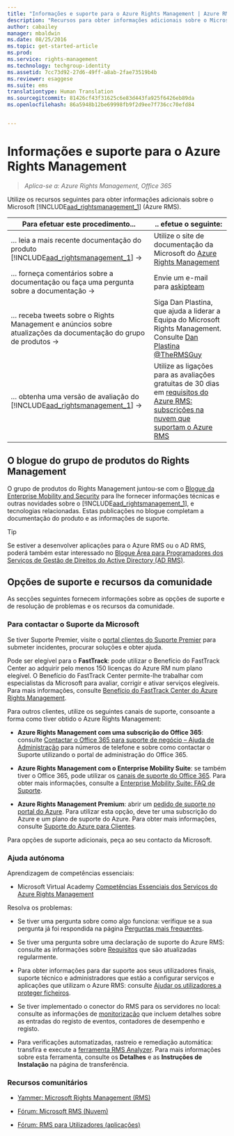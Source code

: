 ```yaml
---
title: "Informações e suporte para o Azure Rights Management | Azure RMS"
description: "Recursos para obter informações adicionais sobre o Microsoft Azure RMS. Inclui informações sobre o blogue da equipa do produto, opções de suporte e como contactar a Microsoft para reportar um problema."
author: cabailey
manager: mbaldwin
ms.date: 08/25/2016
ms.topic: get-started-article
ms.prod: 
ms.service: rights-management
ms.technology: techgroup-identity
ms.assetid: 7cc73d92-27d6-49ff-a8ab-2fae73519b4b
ms.reviewer: esaggese
ms.suite: ems
translationtype: Human Translation
ms.sourcegitcommit: 81426cf43f31625c6e83d443fa925f6426eb89da
ms.openlocfilehash: 86a5948b12be69998fb9f2d9ee7f736cc70efd84


---
```


# Informações e suporte para o Azure Rights Management

>*Aplica-se a: Azure Rights Management, Office 365*

Utilize os recursos seguintes para obter informações adicionais sobre o Microsoft [!INCLUDE[aad_rightsmanagement_1](../includes/aad_rightsmanagement_1_md.md)] (Azure RMS).

|Para efetuar este procedimento...|.. efetue o seguinte:|
|----------------|---------------|
|… leia a mais recente documentação do produto [!INCLUDE[aad_rightsmanagement_1](../includes/aad_rightsmanagement_1_md.md)] →|Utilize o site de documentação da Microsoft do [Azure Rights Management](../understand-explore/azure-rights-management.md)|
|… forneça comentários sobre a documentação ou faça uma pergunta sobre a documentação →|Envie um e-mail para [askipteam](mailto:%20askipteam@microsoft.com?subject=Documentation%20feedback)|
|… receba tweets sobre o Rights Management e anúncios sobre atualizações da documentação do grupo de produtos →|Siga Dan Plastina, que ajuda a liderar a Equipa do Microsoft Rights Management. Consulte [Dan Plastina @TheRMSGuy](https://twitter.com/TheRMSGuy)|
|… obtenha uma versão de avaliação do [!INCLUDE[aad_rightsmanagement_1](../includes/aad_rightsmanagement_1_md.md)] →|Utilize as ligações para as avaliações gratuitas de 30 dias em [requisitos do Azure RMS: subscrições na nuvem que suportam o Azure RMS](requirements-subscriptions.md)|


## O blogue do grupo de produtos do Rights Management
O grupo de produtos do Rights Management juntou-se com o [Blogue da Enterprise Mobility and Security](https://blogs.technet.microsoft.com/enterprisemobility/?product=azure-rights-management-services) para lhe fornecer informações técnicas e outras novidades sobre o [!INCLUDE[aad_rightsmanagement_1](../includes/aad_rightsmanagement_1_md.md)], e tecnologias relacionadas. Estas publicações no blogue completam a documentação do produto e as informações de suporte.

> [!TIP]
> Se estiver a desenvolver aplicações para o Azure RMS ou o AD RMS, poderá também estar interessado no [Blogue Área para Programadores dos Serviços de Gestão de Direitos do Active Directory (AD RMS)](https://blogs.msdn.microsoft.com/rms/).

## Opções de suporte e recursos da comunidade
As secções seguintes fornecem informações sobre as opções de suporte e de resolução de problemas e os recursos da comunidade.

### Para contactar o Suporte da Microsoft

Se tiver Suporte Premier, visite o [portal clientes do Suporte Premier](https://premier.microsoft.com/) para submeter incidentes, procurar soluções e obter ajuda.

Pode ser elegível para o **FastTrack**: pode utilizar o Benefício do FastTrack Center ao adquirir pelo menos 150 licenças do Azure RM num plano elegível. O Benefício do FastTrack Center permite-lhe trabalhar com especialistas da Microsoft para avaliar, corrigir e ativar serviços elegíveis. Para mais informações, consulte [Benefício do FastTrack Center do Azure Rights Management](https://technet.microsoft.com/library/mt607025.aspx).

Para outros clientes, utilize os seguintes canais de suporte, consoante a forma como tiver obtido o Azure Rights Management:

- **Azure Rights Management com uma subscrição do Office 365**: consulte [Contactar o Office 365 para suporte de negócio – Ajuda de Administração](https://support.office.com/article/Contact-Office-365-for-business-support-Admin-Help-32a17ca7-6fa0-4870-8a8d-e25ba4ccfd4b) para números de telefone e sobre como contactar o Suporte utilizando o portal de administração do Office 365. 

- **Azure Rights Management com o Enterprise Mobility Suite**: se também tiver o Office 365, pode utilizar os [canais de suporte do Office 365](https://support.office.com/article/Contact-Office-365-for-business-support-Admin-Help-32a17ca7-6fa0-4870-8a8d-e25ba4ccfd4b).  Para obter mais informações, consulte a [Enterprise Mobility Suite: FAQ de Suporte](https://technet.microsoft.com/dn932057.aspx).

- **Azure Rights Management Premium**: abrir um [pedido de suporte no portal do Azure](https://portal.azure.com/#blade/Microsoft_Azure_Support/HelpAndSupportBlade). Para utilizar esta opção, deve ter uma subscrição do Azure e um plano de suporte do Azure. Para obter mais informações, consulte [Suporte do Azure para Clientes](https://azure.microsoft.com/support/plans/). 

Para opções de suporte adicionais, peça ao seu contacto da Microsoft. 

### Ajuda autónoma

Aprendizagem de competências essenciais:

- Microsoft Virtual Academy [Competências Essenciais dos Serviços do Azure Rights Management](https://mva.microsoft.com/en-us/training-courses/azure-rights-management-services-core-skills-10500?l=QLoxMwuCB_1805094681)

Resolva os problemas:

- Se tiver uma pergunta sobre como algo funciona: verifique se a sua pergunta já foi respondida na página [Perguntas mais frequentes](faqs.md).

- Se tiver uma pergunta sobre uma declaração de suporte do Azure RMS: consulte as informações sobre [Requisitos](requirements-azure-rms.md) que são atualizadas regularmente.

- Para obter informações para dar suporte aos seus utilizadores finais, suporte técnico e administradores que estão a configurar serviços e aplicações que utilizam o Azure RMS: consulte [Ajudar os utilizadores a proteger ficheiros](../deploy-use/help-users.md).

- Se tiver implementado o conector do RMS para os servidores no local: consulte as informações de [monitorização](../deploy-use/monitor-rms-connector.md) que incluem detalhes sobre as entradas do registo de eventos, contadores de desempenho e registo.

- Para verificações automatizadas, rastreio e remediação automática: transfira e execute a [ferramenta RMS Analyzer](http://www.microsoft.com/en-us/download/details.aspx?id=46437). Para mais informações sobre esta ferramenta, consulte os **Detalhes** e as **Instruções de Instalação** na página de transferência. 

### Recursos comunitários

-   [Yammer: Microsoft Rights Management (RMS)](http://www.yammer.com/AskIPTeam)

-   [Fórum: Microsoft RMS (Nuvem)](https://social.technet.microsoft.com/Forums/en-US/home?forum=rmscloud)

-   [Fórum: RMS para Utilizadores (aplicações)](https://social.technet.microsoft.com/Forums/en-US/home?forum=rmsapps)




<!--HONumber=Aug16_HO4-->


